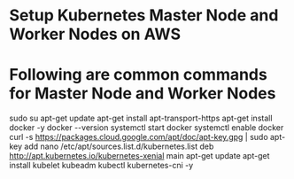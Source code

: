 # Setup Kubernetes Master Node and Worker Nodes on AWS
# Following are common commands for Master Node and Worker Nodes

sudo su
apt-get update
apt-get install apt-transport-https
apt-get install docker -y
docker --version
systemctl start docker
systemctl enable docker
curl -s https://packages.cloud.google.com/apt/doc/apt-key.gpg | sudo apt-key add
nano /etc/apt/sources.list.d/kubernetes.list
deb http://apt.kubernetes.io/kubernetes-xenial main
apt-get update
apt-get install kubelet kubeadm kubectl kubernetes-cni -y


